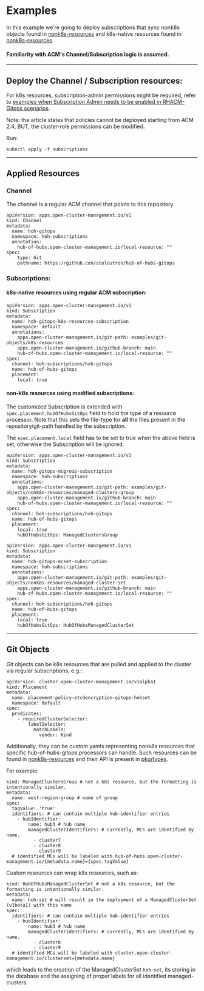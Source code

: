 # Examples
In this example we're going to deploy subscriptions that sync nonk8s objects found in 
[nonk8s-resources](git-objects/nonk8s-resources) and k8s-native resources found in [nonk8s-resources](git-objects/k8s-resources)

#### Familiarity with ACM's Channel/Subscription logic is assumed.

---
## Deploy the Channel / Subscription resources:
For k8s resources, subscription-admin permissions might be required, refer to
[examples when Subscription Admin needs to be enabled in RHACM-Gitops scenarios](https://access.redhat.com/solutions/6010251).

Note: the article states that policies cannot be deployed starting from ACM 2.4, BUT, the cluster-role permissions can be modified.

Run:
```
kubectl apply -f subscriptions
```

---
## Applied Resources
### Channel
The channel is a regular ACM channel that points to this repository
```
apiVersion: apps.open-cluster-management.io/v1
kind: Channel
metadata:
  name: hoh-gitops
  namespace: hoh-subscriptions
  annotation:
    hub-of-hubs.open-cluster-management.io/local-resource: ""
spec:
    type: Git
    pathname: https://github.com/stolostron/hub-of-hubs-gitops
```

### Subscriptions:
#### k8s-native resources using regular ACM subscription:
```
apiVersion: apps.open-cluster-management.io/v1
kind: Subscription
metadata:
  name: hoh-gitops-k8s-resources-subscription
  namespace: default
  annotations:
    apps.open-cluster-management.io/git-path: examples/git-objects/k8s-resources
    apps.open-cluster-management.io/github-branch: main
    hub-of-hubs.open-cluster-management.io/local-resource: ""
spec:
  channel: hoh-subscriptions/hoh-gitops
  name: hub-of-hubs-gitops
  placement:
    local: true
```
#### non-k8s resources using modified subscriptions:
The customized Subscription is extended with `spec.placement.hubOfHubsGitOps` field to hold the type of a resource processor.
Note that this sets the file-type for **all** the files present in the repository/git-path handled by the subscription.

The `spec.placement.local` field has to be set to true when the above field is set, otherwise the Subscription will be ignored.

```
apiVersion: apps.open-cluster-management.io/v1
kind: Subscription
metadata:
  name: hoh-gitops-mcgroup-subscription
  namespace: hoh-subscriptions
  annotations:
    apps.open-cluster-management.io/git-path: examples/git-objects/nonk8s-resources/managed-clusters-group
    apps.open-cluster-management.io/github-branch: main
    hub-of-hubs.open-cluster-management.io/local-resource: ""
spec:
  channel: hoh-subscriptions/hoh-gitops
  name: hub-of-hubs-gitops
  placement:
    local: true
    hubOfHubsGitOps: ManagedClustersGroup
```
```
apiVersion: apps.open-cluster-management.io/v1
kind: Subscription
metadata:
  name: hoh-gitops-mcset-subscription
  namespace: hoh-subscriptions
  annotations:
    apps.open-cluster-management.io/git-path: examples/git-objects/nonk8s-resources/managed-cluster-set
    apps.open-cluster-management.io/github-branch: main
    hub-of-hubs.open-cluster-management.io/local-resource: ""
spec:
  channel: hoh-subscriptions/hoh-gitops
  name: hub-of-hubs-gitops
  placement:
    local: true
    hubOfHubsGitOps: HubOfHubsManagedClusterSet
```
---
## Git Objects
Git objects can be k8s resources that are pulled and applied to the cluster via regular subscriptions, e.g.:
```
apiVersion: cluster.open-cluster-management.io/v1alpha1
kind: Placement
metadata:
  name: placement-policy-etcdencryption-gitops-hohset
  namespace: default
spec:
  predicates:
    - requiredClusterSelector:
        labelSelector:
          matchLabels:
            vendor: Kind
```

Additionally, they can be custom yamls representing nonk8s resources that specific hub-of-hubs-gitops processors can handle.
Such resources can be found in [nonk8s-resources](git-objects/k8s-resources) and their API is present in 
[pkg/types](../pkg/types).

For example:
```
kind: ManagedClustersGroup # not a k8s resource, but the formatting is intentionally similar.
metadata:
  name: west-region-group # name of group
spec:
  tagValue: 'true'
  identifiers: # can contain multiple hub-identifier entries
    - hubIdentifier:
        name: hub3 # hub name
        managedClusterIdentifiers: # currently, MCs are identified by name.
          - cluster7
          - cluster8
          - cluster9
  # identified MCs will be labeled with hub-of-hubs.open-cluster-management.io/{metadata.name}={spec.tagValue}
```

Custom resources can wrap k8s resources, such as:
```
kind: HubOfHubsManagedClusterSet # not a k8s resource, but the formatting is intentionally similar.
metadata:
  name: hoh-set # will result in the deployment of a ManagedClusterSet (v1beta1) with this name
spec:
  identifiers: # can contain multiple hub-identifier entries
    - hubIdentifier:
        name: hub3 # hub name
        managedClusterIdentifiers: # currently, MCs are identified by name.
          - cluster8
          - cluster9
  # identified MCs will be labeled with cluster.open-cluster-management.io/clusterset={metadata.name}
```

which leads to the creation of the ManagedClusterSet `hoh-set`, its storing in the database and the assigning of proper labels for all identified managed-clusters.